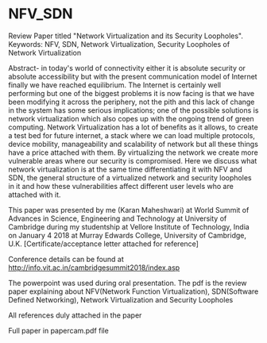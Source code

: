 # NFV_SDN
Review Paper titled "Network Virtualization and its Security Loopholes". 
Keywords: NFV, SDN, Network Virtualization, Security Loopholes of Network Virtualization


Abstract- in today's world of connectivity either it is absolute security or absolute accessibility but with the present communication model of Internet finally we have reached equilibrium. The Internet is certainly well performing but one of the biggest problems it is now facing is that we have been modifying it across the periphery, not the pith and this lack of change in the system has some serious implications; one of the possible solutions is network virtualization which also copes up with the ongoing trend of green computing. Network Virtualization has a lot of benefits as it allows, to create a test bed for future internet, a stack where we can load multiple protocols, device mobility, manageability and scalability of network but all these things have a price attached with them. By virtualizing the network we create more vulnerable areas where our security is compromised. Here we discuss what network virtualization is at the same time differentiating it with NFV and SDN, the general structure of a virtualized network and security loopholes in it and how these vulnerabilities affect different user levels who are attached with it. 

This paper was presented by me (Karan Maheshwari) at World Summit of Advances in Science, Engineering and Technology at University of Cambridge during my studentship at Vellore Institute of Technology, India on January 4 2018 at Murray Edwards College, University of Cambridge, U.K.  [Certificate/acceptance letter attached for reference]

Conference details can be found at http://info.vit.ac.in/cambridgesummit2018/index.asp


The powerpoint was used during oral presentation.
The pdf is the review paper explaining about NFV(Network Function Virtualization), SDN(Software Defined Networking), Network Virtualization and Security Loopholes

All references duly attached in the paper


Full paper in papercam.pdf file
